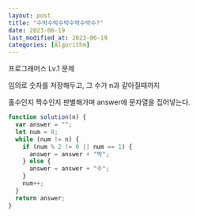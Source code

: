 ```yaml
---
layout: post
title: "수박수박수박수박수박수?"
date: 2023-06-19
last_modified_at: 2023-06-19
categories: [Algorithm]
---
```


프로그래머스 Lv.1 문제

임의로 숫자를 저장해두고, 그 수가 n과 같아질때까지

홀수인지 짝수인지 판별해가며 answer에 문자열을 집어넣는다.

```js
function solution(n) {
  var answer = "";
  let num = 0;
  while (num != n) {
    if (num % 2 != 0 || num == 1) {
      answer = answer + "박";
    } else {
      answer = answer + "수";
    }
    num++;
  }
  return answer;
}
```
